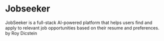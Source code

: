 # Jobseeker
JobSeeker is a full-stack AI-powered platform that helps users find and apply to relevant job opportunities based on their resume and preferences.
by Roy Dicstein
